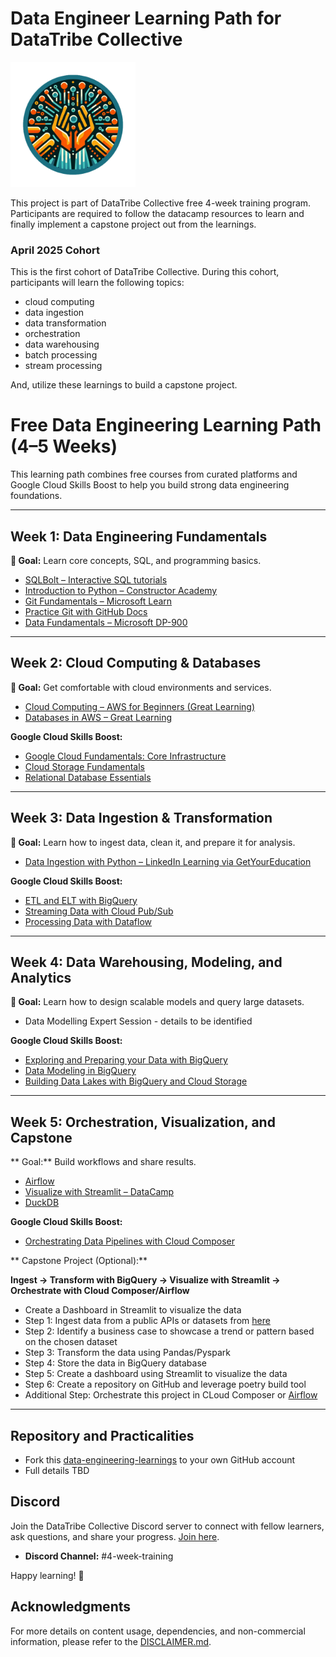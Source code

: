 # Data Engineer Learning Path for DataTribe Collective

<img src="DataTribe_logo.png" alt="DataTribe Logo" width="200"/>

This project is part of DataTribe Collective free 4-week training program. Participants are required to follow the datacamp resources to learn and finally implement a capstone project out from the learnings.

### April 2025 Cohort

This is the first cohort of DataTribe Collective. During this cohort, participants will learn the following topics:
- cloud computing
- data ingestion
- data transformation
- orchestration
- data warehousing
- batch processing
- stream processing

And, utilize these learnings to build a capstone project.

# Free Data Engineering Learning Path (4–5 Weeks)

This learning path combines free courses from curated platforms and Google Cloud Skills Boost to help you build strong data engineering foundations.

---

## Week 1: Data Engineering Fundamentals

**🎯 Goal:** Learn core concepts, SQL, and programming basics.

- [SQLBolt – Interactive SQL tutorials](https://sqlbolt.com/)
- [Introduction to Python – Constructor Academy](https://academy.constructor.org/free-python-intro-course)
- [Git Fundamentals – Microsoft Learn](https://learn.microsoft.com/en-us/training/modules/intro-to-git/)
- [Practice Git with GitHub Docs](https://docs.github.com/en/get-started/git-basics/set-up-git#setting-up-git)
- [Data Fundamentals – Microsoft DP-900](https://learn.microsoft.com/en-us/training/courses/dp-900t00)

---

## Week 2: Cloud Computing & Databases

**🎯 Goal:** Get comfortable with cloud environments and services.

- [Cloud Computing – AWS for Beginners (Great Learning)](https://www.mygreatlearning.com/academy/learn-for-free/courses/aws-for-beginners1)
- [Databases in AWS – Great Learning](https://www.mygreatlearning.com/academy/learn-for-free/courses/databases-and-files-systems-in-aws)

**Google Cloud Skills Boost:**

- [Google Cloud Fundamentals: Core Infrastructure](https://www.cloudskillsboost.google/course_templates/5)
- [Cloud Storage Fundamentals](https://www.cloudskillsboost.google/course_templates/48)
- [Relational Database Essentials](https://www.cloudskillsboost.google/course_templates/33)

---

## Week 3: Data Ingestion & Transformation

**🎯 Goal:** Learn how to ingest data, clean it, and prepare it for analysis.

- [Data Ingestion with Python – LinkedIn Learning via GetYourEducation](https://www.getyoureducation.net/course/data-ingestion-with-python)

**Google Cloud Skills Boost:**

- [ETL and ELT with BigQuery](https://www.cloudskillsboost.google/course_templates/164)
- [Streaming Data with Cloud Pub/Sub](https://www.cloudskillsboost.google/course_templates/70)
- [Processing Data with Dataflow](https://www.cloudskillsboost.google/course_templates/65)

---

## Week 4: Data Warehousing, Modeling, and Analytics

**🎯 Goal:** Learn how to design scalable models and query large datasets.

- Data Modelling Expert Session - details to be identified

**Google Cloud Skills Boost:**

- [Exploring and Preparing your Data with BigQuery](https://www.cloudskillsboost.google/course_templates/76)
- [Data Modeling in BigQuery](https://www.cloudskillsboost.google/course_templates/112)
- [Building Data Lakes with BigQuery and Cloud Storage](https://www.cloudskillsboost.google/course_templates/162)

---

## Week 5: Orchestration, Visualization, and Capstone

** Goal:** Build workflows and share results.

- [Airflow](https://github.com/sunjana2199/amazon_books_data_pipeline/tree/main)
- [Visualize with Streamlit – DataCamp](https://www.datacamp.com/tutorial/streamlit)
- [DuckDB](https://motherduck.com/blog/duckdb-tutorial-for-beginners/)

**Google Cloud Skills Boost:**

- [Orchestrating Data Pipelines with Cloud Composer](https://www.cloudskillsboost.google/course_templates/69)

** Capstone Project (Optional):**

**Ingest → Transform with BigQuery → Visualize with Streamlit → Orchestrate with Cloud Composer/Airflow**
- Create a Dashboard in Streamlit to visualize the data
- Step 1: Ingest data from a public APIs or datasets from [here](https://github.com/DataTalksClub/data-engineering-zoomcamp/blob/main/projects/datasets.md)
- Step 2: Identify a business case to showcase a trend or pattern based on the chosen dataset
- Step 3: Transform the data using Pandas/Pyspark
- Step 4: Store the data in BigQuery database
- Step 5: Create a dashboard using Streamlit to visualize the data
- Step 6: Create a repository on GitHub and leverage poetry build tool
- Additional Step: Orchestrate this project in CLoud Composer or [Airflow](https://airflow.apache.org/docs/apache-airflow-providers-google/stable/operators/cloud/bigquery.html)
---

## Repository and Practicalities
- Fork this [data-engineering-learnings](https://github.com/datatribe-collective/data-engineering-learnings) to your own GitHub account
- Full details TBD

## Discord
Join the DataTribe Collective Discord server to connect with fellow learners, ask questions, and share your progress. [Join here](https://discord.gg/g4gZsPfK).
- **Discord Channel:** #4-week-training

Happy learning! 🚀

## Acknowledgments

For more details on content usage, dependencies, and non-commercial information, please refer to the [DISCLAIMER.md](./DISCLAIMER.md).